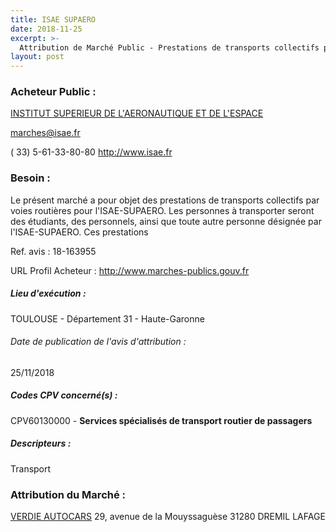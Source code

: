 ```yaml
---
title: ISAE SUPAERO
date: 2018-11-25
excerpt: >-
  Attribution de Marché Public - Prestations de transports collectifs par voie routière pour l'ISAE-SUPAERO
layout: post
---
```


### Acheteur Public : 
<a href="/acheteur-131/siren-130004278"> INSTITUT SUPERIEUR DE L'AERONAUTIQUE ET DE L'ESPACE</a><br/>



marches@isae.fr

( 33) 5-61-33-80-80
http://www.isae.fr
### Besoin :

Le présent marché a pour objet des prestations de transports collectifs par voies routières pour l'ISAE-SUPAERO. Les personnes à transporter seront des étudiants, des personnels, ainsi que toute autre personne désignée par l'ISAE-SUPAERO. Ces prestations

Ref. avis : 18-163955

URL Profil Acheteur : http://www.marches-publics.gouv.fr

##### Lieu d'exécution :

TOULOUSE - Département 31 - Haute-Garonne

###### Date de publication de l'avis d'attribution : 
25/11/2018

##### Codes CPV concerné(s) :
CPV60130000 - **Services spécialisés de transport routier de passagers** <br/>

##### Descripteurs :
Transport <br/>

### Attribution du Marché :
<a href="/entreprise-547/siren-326635679"> VERDIE AUTOCARS</a>    29, avenue de la Mouyssaguèse 31280 DREMIL LAFAGE <br/>
